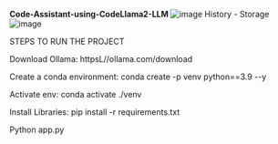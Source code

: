 <b> Code-Assistant-using-CodeLlama2-LLM </b>
![image](https://github.com/syedshamir/Code-Assistant-CodeLlama-Llama2-Gradio/assets/58033291/21831e3f-a2be-4135-8529-b3bf9f3f1da0)
History - Storage
![image](https://github.com/syedshamir/Code-Assistant-CodeLlama-Llama2-Gradio/assets/58033291/d1141fc9-b3a7-4255-a7d3-7f0356444b8e)



STEPS TO RUN THE PROJECT

Download Ollama: httpsL//ollama.com/download

Create a conda environment: conda create -p venv python==3.9 --y

Activate env: conda activate ./venv

Install Libraries: pip install -r requirements.txt

Python app.py


